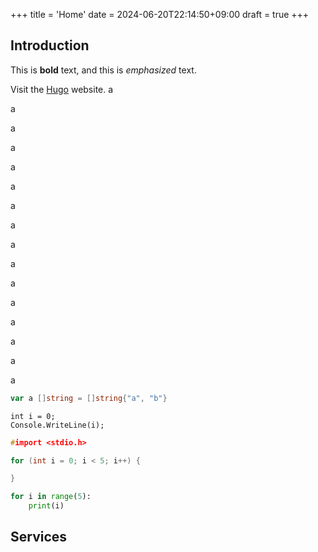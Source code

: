+++
title = 'Home'
date = 2024-06-20T22:14:50+09:00
draft = true
+++

## Introduction

This is **bold** text, and this is *emphasized* text.

Visit the [Hugo](https://gohugo.io) website.
a

a


a

a


a


a

a

a

a

a

a

a


a

a


a

a

```Go
var a []string = []string{"a", "b"}
```
```Csharp
int i = 0;
Console.WriteLine(i);
```
```Cpp
#import <stdio.h>

for (int i = 0; i < 5; i++) {

}
```
```Python
for i in range(5):
    print(i)
```
## Services



